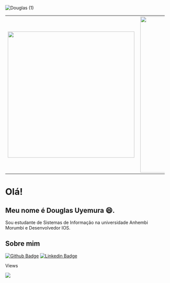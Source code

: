 ![Douglas (1)](https://user-images.githubusercontent.com/82124155/119077292-67be7700-b9ca-11eb-8553-8ee1e5052432.png)
<center>
<table>
    <tr>
        <td><img width="400px" align="left" src="https://github-readme-stats.vercel.app/api/top-langs/?username=Arumeyu&hide=html&layout=compact&theme=buefy" /></td>
        <td><img width="495px" align="left" src="https://github-readme-stats.vercel.app/api?username=Arumeyu&theme=buefy"/></td>
    </tr>   
</table>
</center>

# Olá!
## Meu nome é Douglas Uyemura 😄.

Sou estudante de Sistemas de Informação na universidade Anhembi Morumbi e Desenvolvedor IOS.

## Sobre mim

[![Github Badge](https://img.shields.io/badge/-Github-000?style=flat-square&logo=Github&logoColor=white&link=https://github.com/Arumeyu)](https://github.com/Arumeyu)
[![Linkedin Badge](https://img.shields.io/badge/-LinkedIn-blue?style=flat-square&logo=Linkedin&logoColor=white&link=https://www.linkedin.com/in/douglas-uyemura-844927175/)](https://www.linkedin.com/in/douglas-uyemura-844927175/)

Views

![](https://komarev.com/ghpvc/?username=Arumeyu&color=orange)
